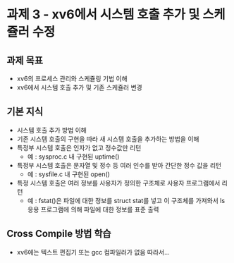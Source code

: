 
# 과제 3 - xv6에서 시스템 호출 추가 및 스케쥴러 수정

## 과제 목표

 - xv6의 프로세스 관리와 스케쥴링 기법 이해
 - xv6에서 시스템 호출 추가 및 기존 스케쥴러 변경

## 기본 지식

- 시스템 호출 추가 방법 이해   
- 기존 시스템 호출의 구현을 따라 새 시스템 호출을 추가하는 방법을 이해
- 특정부 시스템 호출은 인자가 없고 정수값만 리턴 
  - 예 : sysproc.c 내 구현된 uptime()
- 특정부 시스템 호출은 문자열 및 정수 등 여러 인수를 받아 간단한 정수 값을 리턴
  - 예 : sysfile.c 내 구현된 open()
- 특정 시스템 호출은 여러 정보를 사용자가 정의한 구조체로 사용자 프로그램에서 리턴
  - 예 : fstat()은 파일에 대한 정보를 struct stat를 넣고 이 구조체를 가져와서 ls 응용 프로그램에 의해 파일에 대한 정보를 표준 출력

## Cross Compile 방법 학습

- xv6에는 텍스트 편집기 또는 gcc 컴파일러가 없음 따라서...


